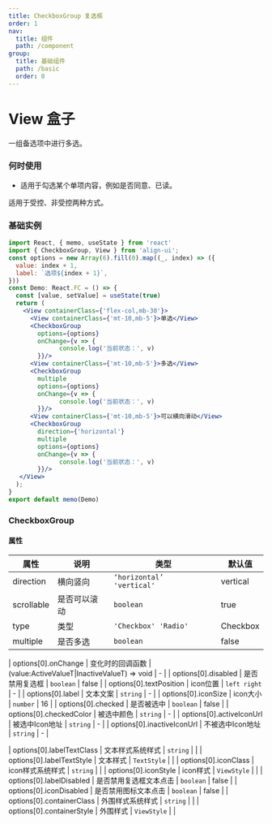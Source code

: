 ```yaml
---
title: CheckboxGroup 复选框
order: 1
nav:
  title: 组件
  path: /component
group:
  title: 基础组件
  path: /basic
  order: 0
---
```


# View 盒子

一组备选项中进行多选。

### 何时使用

- 适用于勾选某个单项内容，例如是否同意、已读。

适用于受控、非受控两种方式。

### 基础实例

```jsx mdx:preview&background=#bebebe29
import React, { memo, useState } from 'react'
import { CheckboxGroup, View } from 'align-ui';
const options = new Array(6).fill(0).map((_, index) => ({
  value: index + 1,
  label: `选项${index + 1}`,
}))
const Demo: React.FC = () => {
  const [value, setValue] = useState(true)
  return (
    <View containerClass={'flex-col,mb-30'}>
      <View containerClass={'mt-10,mb-5'}>单选</View>
      <CheckboxGroup 
        options={options}
        onChange={v => {
              console.log('当前状态：', v)
        }}/>
      <View containerClass={'mt-10,mb-5'}>多选</View>
      <CheckboxGroup
        multiple
        options={options}
        onChange={v => {
              console.log('当前状态：', v)
        }}/>
      <View containerClass={'mt-10,mb-5'}>可以横向滑动</View>
      <CheckboxGroup
        direction={'horizontal'}
        multiple
        options={options}
        onChange={v => {
              console.log('当前状态：', v)
        }}/>
   </View>
  );
}
export default memo(Demo)
```

### CheckboxGroup

#### 属性


| 属性           | 说明       | 类型      | 默认值 |
| -------------- | ---------- | --------- | ------ |
| direction          | 横向竖向 | `‘horizontal’  'vertical'`  | vertical      |
| scrollable          | 是否可以滚动 | `boolean`  | true      |
| type          | 类型 | `'Checkbox' 'Radio'`  | Checkbox      |
| multiple          | 是否多选 | `boolean`  | false      |

| options[0].onChange       | 变化时的回调函数   | (value:ActiveValueT|InactiveValueT) => void  | -      |
| options[0].disabled          | 是否禁用复选框 | `boolean`  | false      |
| options[0].textPosition       | icon位置 | `left right` | -      |
| options[0].label       | 文本文案 | `string` | -      |
| options[0].iconSize       | icon大小 | `number` | 16      |
| options[0].checked       | 是否被选中 | `boolean` | false     |
| options[0].checkedColor       | 被选中颜色 | `string` | -      |
| options[0].activeIconUrl       | 被选中Icon地址 | `string` | -      |
| options[0].inactiveIconUrl       | 不被选中Icon地址 | `string` | -      |

| options[0].labelTextClass       | 文本样式系统样式 | `string` |      |
| options[0].labelTextStyle       | 文本样式 | `TextStyle` |       |
| options[0].iconClass       | icon样式系统样式 | `string` |       |
| options[0].iconStyle       | icon样式 | `ViewStyle` |      |
| options[0].labelDisabled       | 是否禁用复选框文本点击 | `boolean` |   false    |
| options[0].iconDisabled       | 是否禁用图标文本点击 | `boolean` |  false     |
| options[0].containerClass       | 外围样式系统样式 | `string` |      |
| options[0].containerStyle       | 外围样式 | `ViewStyle` |       |